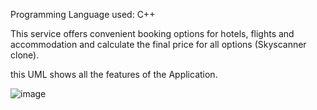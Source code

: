 Programming Language used: C++

This service offers convenient booking options for hotels, flights and accommodation and calculate the final price for all options (Skyscanner clone).

this UML shows all the features of the Application.

![image](https://github.com/IbrahimKotb99/Booking-an-Hotel-and-Flight/assets/146745531/1116e155-f558-43f6-941e-4ad3c9e21eef)
